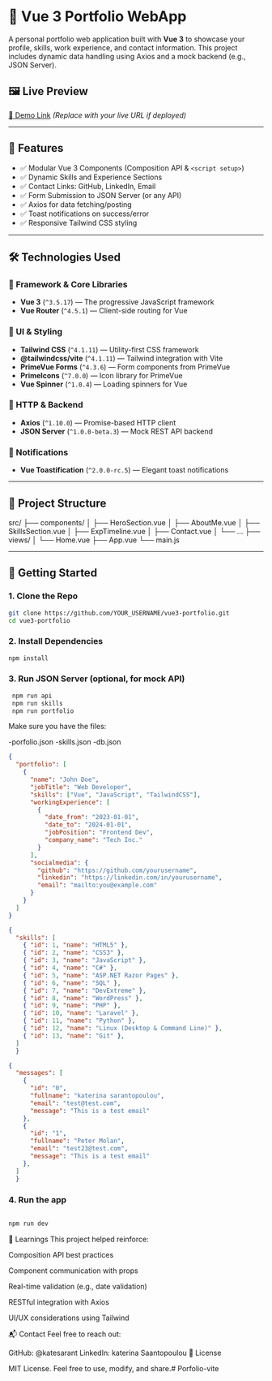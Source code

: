 # 🚀 Vue 3 Portfolio WebApp

A personal portfolio web application built with **Vue 3** to showcase your profile, skills, work experience, and contact information. This project includes dynamic data handling using Axios and a mock backend (e.g., JSON Server).

## 🖼️ Live Preview

[🔗 Demo Link](#) _(Replace with your live URL if deployed)_

---
## 📌 Features

- ✅ Modular Vue 3 Components (Composition API & `<script setup>`)
- ✅ Dynamic Skills and Experience Sections
- ✅ Contact Links: GitHub, LinkedIn, Email
- ✅ Form Submission to JSON Server (or any API)
- ✅ Axios for data fetching/posting
- ✅ Toast notifications on success/error
- ✅ Responsive Tailwind CSS styling
---

## 🛠️ Technologies Used

### 🔧 Framework & Core Libraries

- **Vue 3** (`^3.5.17`) — The progressive JavaScript framework  
- **Vue Router** (`^4.5.1`) — Client-side routing for Vue

### 🎨 UI & Styling

- **Tailwind CSS** (`^4.1.11`) — Utility-first CSS framework  
- **@tailwindcss/vite** (`^4.1.11`) — Tailwind integration with Vite  
- **PrimeVue Forms** (`^4.3.6`) — Form components from PrimeVue  
- **PrimeIcons** (`^7.0.0`) — Icon library for PrimeVue  
- **Vue Spinner** (`^1.0.4`) — Loading spinners for Vue

### 🔌 HTTP & Backend
- **Axios** (`^1.10.0`) — Promise-based HTTP client  
- **JSON Server** (`^1.0.0-beta.3`) — Mock REST API backend

### 💬 Notifications
- **Vue Toastification** (`^2.0.0-rc.5`) — Elegant toast notifications

---

## 📁 Project Structure

src/
├── components/
│ ├── HeroSection.vue
│ ├── AboutMe.vue
│ ├── SkillsSection.vue
│ ├── ExpTimeline.vue
│ ├── Contact.vue
│ └── ...
├── views/
│ └── Home.vue
├── App.vue
└── main.js

---

## 🚀 Getting Started

### 1. Clone the Repo

```bash
git clone https://github.com/YOUR_USERNAME/vue3-portfolio.git
cd vue3-portfolio
```

### 2. Install Dependencies

```bash
npm install
```

### 3. Run JSON Server (optional, for mock API)

```bash
 npm run api
 npm run skills
 npm run portfolio
```
Make sure you have the files:

-porfolio.json
-skills.json
-db.json

```json
{
  "portfolio": [
    {
      "name": "John Doe",
      "jobTitle": "Web Developer",
      "skills": ["Vue", "JavaScript", "TailwindCSS"],
      "workingExperience": [
        {
          "date_from": "2023-01-01",
          "date_to": "2024-01-01",
          "jobPosition": "Frontend Dev",
          "company_name": "Tech Inc."
        }
      ],
      "socialmedia": {
        "github": "https://github.com/yourusername",
        "linkedin": "https://linkedin.com/in/yourusername",
        "email": "mailto:you@example.com"
      }
    }
  ]
}
```
```json
{
  "skills": [
    { "id": 1, "name": "HTML5" },
    { "id": 2, "name": "CSS3" },
    { "id": 3, "name": "JavaScript" },
    { "id": 4, "name": "C#" },
    { "id": 5, "name": "ASP.NET Razor Pages" },
    { "id": 6, "name": "SQL" },
    { "id": 7, "name": "DevExtreme" },
    { "id": 8, "name": "WordPress" },
    { "id": 9, "name": "PHP" },
    { "id": 10, "name": "Laravel" },
    { "id": 11, "name": "Python" },
    { "id": 12, "name": "Linux (Desktop & Command Line)" },
    { "id": 13, "name": "Git" },
  ]
  }
```

```json
{
  "messages": [
    {
      "id": "0",
      "fullname": "katerina sarantopoulou",
      "email": "test@test.com",
      "message": "This is a test email"
    },
    {
      "id": "1",
      "fullname": "Peter Molan",
      "email": "test23@test.com",
      "message": "This is a test email"
    },
  ]
  }

```

### 4. Run the app

```bash

npm run dev

```
🧠 Learnings
This project helped reinforce:

Composition API best practices

Component communication with props

Real-time validation (e.g., date validation)

RESTful integration with Axios

UI/UX considerations using Tailwind

📬 Contact
Feel free to reach out:

GitHub: @katesarant
LinkedIn: katerina Saantopoulou
📄 License

MIT License. Feel free to use, modify, and share.#   P o r f o l i o - v i t e 
